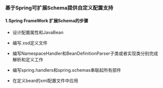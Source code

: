 ###   基于Spring可扩展Schema提供自定义配置支持

#### 1.Spring FrameWork 扩展Schema的步骤

* 设计配置属性和JavaBean

* 编写.xsd定义文件

* 编写NamespaceHandler和BeanDefinitionParser子类或者实现类分别完成解析和定义工作

* 编写spring.handlers和spring.schemas串联起所有部件

* 在定义bean的xml配置文件中应用







